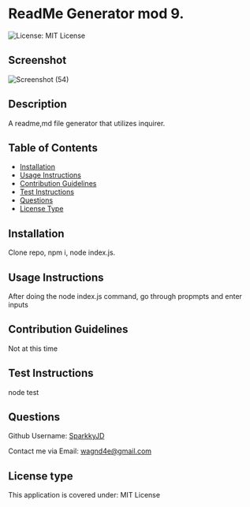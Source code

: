# ReadMe Generator mod 9. 

![License: MIT License](https://img.shields.io/badge/License-MIT%20License-brightgreen.svg)

## Screenshot
![Screenshot (54)](https://github.com/SparkkyJD/README-generator/assets/127361245/7788f9a7-e767-4a8e-a83f-90e1180e0cba)

## Description
A readme,md file generator that utilizes inquirer.


## Table of Contents
- [Installation](#installation)
- [Usage Instructions](#usage-instructions)
- [Contribution Guidelines](#contribution-guidelines)
- [Test Instructions](#test-instructions)
- [Questions](#questions)
- [License Type](#license-type)


## Installation <a name="installation"></a>
Clone repo, npm i, node index.js. 


## Usage Instructions <a name="usage"></a>
After doing the node index.js command, go through propmpts and enter inputs 


## Contribution Guidelines <a name="contribution"></a>
Not at this time


## Test Instructions <a name="test"></a>
node test

## Questions <a name="github"></a>
 Github Username: <a href="https://github.com/SparkkyJD">SparkkyJD</a>

Contact me via Email: wagnd4e@gmail.com
## License type <a name="license"></a>
This application is covered under: MIT License
